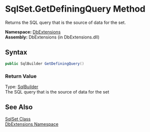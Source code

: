 SqlSet.GetDefiningQuery Method
==============================
Returns the SQL query that is the source of data for the set.

**Namespace:** [DbExtensions][1]  
**Assembly:** DbExtensions (in DbExtensions.dll)

Syntax
------

```csharp
public SqlBuilder GetDefiningQuery()
```

### Return Value
Type: [SqlBuilder][2]  
The SQL query that is the source of data for the set

See Also
--------
[SqlSet Class][3]  
[DbExtensions Namespace][1]  

[1]: ../README.md
[2]: ../SqlBuilder/README.md
[3]: README.md